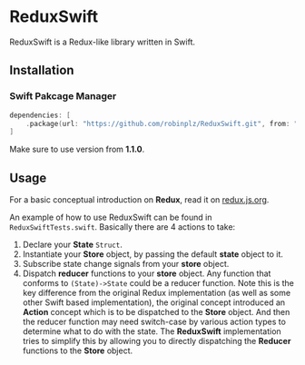 # ReduxSwift

ReduxSwift is a Redux-like library written in Swift.

## Installation

### Swift Pakcage Manager

```swift
dependencies: [
    .package(url: "https://github.com/robinplz/ReduxSwift.git", from: "1.1.0"),
]
```

Make sure to use version from **1.1.0**.

## Usage

For a basic conceptual introduction on **Redux**, read it on [redux.js.org](https://redux.js.org/).

An example of how to use ReduxSwift can be found in `ReduxSwiftTests.swift`. Basically there are 4 actions to take:

1. Declare your **State** `Struct`.
2. Instantiate your **Store** object, by passing the default **state** object to it.
3. Subscribe state change signals from your **store** object.
4. Dispatch **reducer** functions to your **store** object. Any function that conforms to `(State)->State` could be a reducer function. Note this is the key difference from the original Redux implementation (as well as some other Swift based implementation), the original concept introduced an **Action** concept which is to be dispatched to the **Store** object. And then the reducer function may need switch-case by various action types to determine what to do with the state. The **ReduxSwift** implementation tries to simplify this by allowing you to directly dispatching the **Reducer** functions to the **Store** object.
